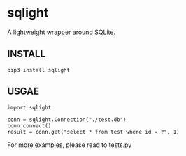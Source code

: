 # sqlight
A lightweight wrapper around SQLite.


## INSTALL

```
pip3 install sqlight
```

## USGAE

```
import sqlight

conn = sqlight.Connection("./test.db")
conn.connect()
result = conn.get("select * from test where id = ?", 1)

```
For more examples, please read to tests.py

